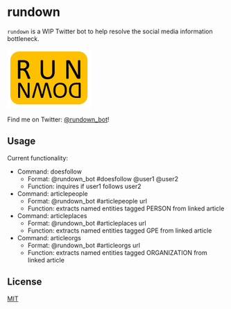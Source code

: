 # rundown

`rundown` is a WIP Twitter bot to help resolve the social media information bottleneck.

![box](img/logo.PNG)

Find me on Twitter: [@rundown_bot](https://twitter.com/rundown_bot)!

## Usage

Current functionality:

- Command: doesfollow
  - Format: @rundown_bot #doesfollow @user1 @user2
  - Function: inquires if user1 follows user2
- Command: articlepeople
  - Format: @rundown_bot #articlepeople url
  - Function: extracts named entities tagged PERSON from linked article
- Command: articleplaces
  - Format: @rundown_bot #articleplaces url
  - Function: extracts named entities tagged GPE from linked article
- Command: articleorgs
  - Format: @rundown_bot #articleorgs url
  - Function: extracts named entities tagged ORGANIZATION from linked article



## License
[MIT](https://choosealicense.com/licenses/mit/)
